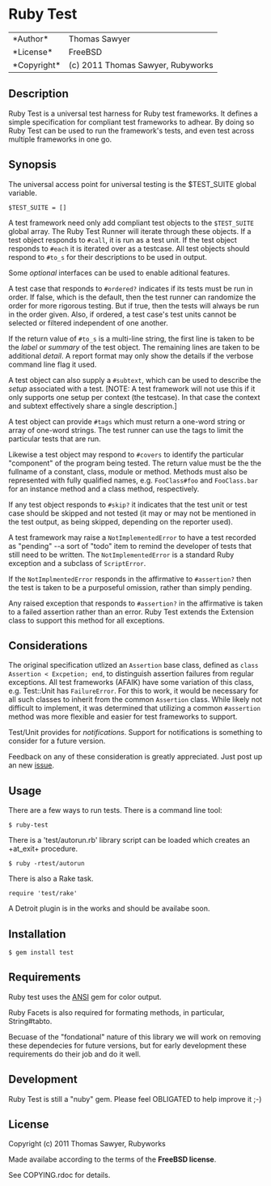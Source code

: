 # Ruby Test

<table>
<tr><td>*Author*</td><td>Thomas Sawyer</td></tr>
<tr><td>*License*</td><td>FreeBSD</td></tr>
<tr><td>*Copyright*</td><td>(c) 2011 Thomas Sawyer, Rubyworks</td></tr>
</table>


## Description

Ruby Test is a universal test harness for Ruby test frameworks. It defines
a simple specification for compliant test frameworks to adhear. By doing
so Ruby Test can be used to run the framework's tests, and even test across
multiple frameworks in one go.


## Synopsis

The universal access point for universal testing is the $TEST_SUITE
global variable.

    $TEST_SUITE = []

A test framework need only add compliant test objects to the `$TEST_SUITE` global
array. The Ruby Test Runner will iterate through these objects. If a test object
responds to `#call`, it is run as a test unit. If the test object responds
to `#each` it is iterated over as a testcase. All test objects should respond
to `#to_s` for their descriptions to be used in output.

Some _optional_ interfaces can be used to enable aditional features.

A test case that responds to `#ordered?` indicates if its tests must be run
in order. If false, which is the default, then the test runner can randomize
the order for more rigorous testing. But if true, then the tests will always be
run in the order given. Also, if ordered, a test case's test units cannot be
selected or filtered independent of one another.

If the return value of `#to_s` is a multi-line string, the first line is
taken to be the _label_ or _summary_ of the test object. The remaining
lines are taken to be additional _detail_. A report format may only show
the details if the verbose command line flag it used.

A test object can also supply a `#subtext`, which can be used to describe
the _setup_ associated with a test. [NOTE: A test framework will not use
this if it only supports one setup per context (the testcase). In that
case the context and subtext effectively share a single description.]

A test object can provide `#tags` which must return a one-word string or
array of one-word strings. The test runner can use the tags to limit the
particular tests that are run.

Likewise a test object may respond to `#covers` to identify the particular
"component" of the program being tested. The return value must be the
the fullname of a constant, class, module or method. Methods must also be
represented with fully qualified names, e.g. `FooClass#foo` and `FooClass.bar`
for an instance method and a class method, respectively.

If any test object responds to `#skip?` it indicates that the test unit or
test case should be skipped and not tested (it may or may not be mentioned
in the test output, as being skipped, depending on the reporter used).

A test framework may raise a `NotImplementedError` to have a test recorded
as "pending" --a sort of "todo" item to remind the developer of tests
that still need to be written. The `NotImplementedError` is a standard Ruby
exception and a subclass of `ScriptError`.

If the `NotImplmentedError` responds in the affirmative to `#assertion?` then
the test is taken to be a purposeful omission, rather than simply pending.

Any raised exception that responds to `#assertion?` in the affirmative is taken
to a failed assertion rather than an error. Ruby Test extends the Extension
class to support this method for all exceptions.


## Considerations

The original specification utlized an `Assertion` base class, defined as
`class Assertion < Excpetion; end`, to distinguish assertion failures from
regular exceptions. All test frameworks (AFAIK) have some variation of this
class, e.g. Test::Unit has `FailureError`. For this to work, it would be
necessary for all such classes to inherit from the common `Assertion` class.
While likely not difficult to implement, it was determined that utilizing a
common `#assertion` method was more flexible and easier for test frameworks
to support.

Test/Unit provides for _notifications_. Support for notifications is something
to consider for a future version.

Feedback on any of these consideration is greatly appreciated. Just
post up an new [issue](http://rubyworks.github/test/issues).


## Usage

There are a few ways to run tests. There is a command line tool:

    $ ruby-test

There is a 'test/autorun.rb' library script can be loaded which creates an +at_exit+
procedure.

    $ ruby -rtest/autorun

There is also a Rake task.

    require 'test/rake'

A Detroit plugin is in the works and should be availabe soon.


## Installation

    $ gem install test


## Requirements

Ruby test uses the [ANSI](http://rubyworks.github.com/ansi) gem for color output.

Ruby Facets is also required for formating methods, in particular, String#tabto.

Becuase of the "fondational" nature of this library we will work on removing
these dependecies for future versions, but for early development these
requirements do their job and do it well.


## Development

Ruby Test is still a "nuby" gem. Please feel OBLIGATED to help improve it ;-)


## License

Copyright (c) 2011 Thomas Sawyer, Rubyworks

Made availabe according to the terms of the <b>FreeBSD license</b>.

See COPYING.rdoc for details.

